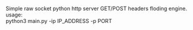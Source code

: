 Simple raw socket python http server GET/POST headers floding engine.                                                                                 
usage:      
  python3 main.py -ip IP_ADDRESS -p PORT
